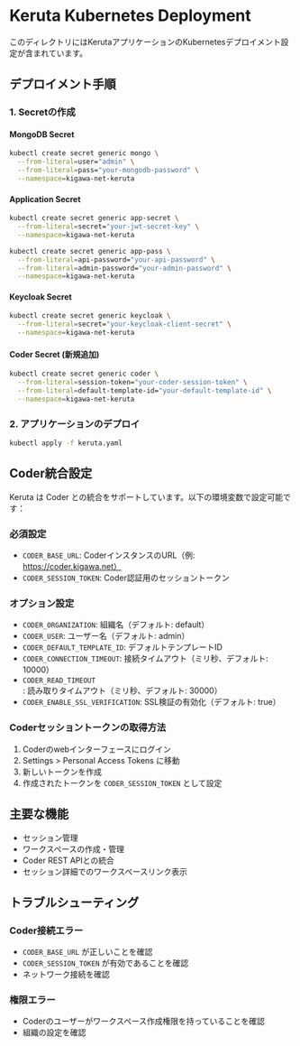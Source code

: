 # Keruta Kubernetes Deployment

このディレクトリにはKerutaアプリケーションのKubernetesデプロイメント設定が含まれています。

## デプロイメント手順

### 1. Secretの作成

#### MongoDB Secret
```bash
kubectl create secret generic mongo \
  --from-literal=user="admin" \
  --from-literal=pass="your-mongodb-password" \
  --namespace=kigawa-net-keruta
```

#### Application Secret
```bash
kubectl create secret generic app-secret \
  --from-literal=secret="your-jwt-secret-key" \
  --namespace=kigawa-net-keruta

kubectl create secret generic app-pass \
  --from-literal=api-password="your-api-password" \
  --from-literal=admin-password="your-admin-password" \
  --namespace=kigawa-net-keruta
```

#### Keycloak Secret
```bash
kubectl create secret generic keycloak \
  --from-literal=secret="your-keycloak-client-secret" \
  --namespace=kigawa-net-keruta
```

#### Coder Secret (新規追加)
```bash
kubectl create secret generic coder \
  --from-literal=session-token="your-coder-session-token" \
  --from-literal=default-template-id="your-default-template-id" \
  --namespace=kigawa-net-keruta
```

### 2. アプリケーションのデプロイ

```bash
kubectl apply -f keruta.yaml
```

## Coder統合設定

Keruta は Coder との統合をサポートしています。以下の環境変数で設定可能です：

### 必須設定
- `CODER_BASE_URL`: CoderインスタンスのURL（例: https://coder.kigawa.net）
- `CODER_SESSION_TOKEN`: Coder認証用のセッショントークン

### オプション設定
- `CODER_ORGANIZATION`: 組織名（デフォルト: default）
- `CODER_USER`: ユーザー名（デフォルト: admin）
- `CODER_DEFAULT_TEMPLATE_ID`: デフォルトテンプレートID
- `CODER_CONNECTION_TIMEOUT`: 接続タイムアウト（ミリ秒、デフォルト: 10000）
- `CODER_READ_TIMEOUT`: 読み取りタイムアウト（ミリ秒、デフォルト: 30000）
- `CODER_ENABLE_SSL_VERIFICATION`: SSL検証の有効化（デフォルト: true）

### Coderセッショントークンの取得方法

1. Coderのwebインターフェースにログイン
2. Settings > Personal Access Tokens に移動
3. 新しいトークンを作成
4. 作成されたトークンを `CODER_SESSION_TOKEN` として設定

## 主要な機能

- セッション管理
- ワークスペースの作成・管理
- Coder REST APIとの統合
- セッション詳細でのワークスペースリンク表示

## トラブルシューティング

### Coder接続エラー
- `CODER_BASE_URL` が正しいことを確認
- `CODER_SESSION_TOKEN` が有効であることを確認
- ネットワーク接続を確認

### 権限エラー
- Coderのユーザーがワークスペース作成権限を持っていることを確認
- 組織の設定を確認